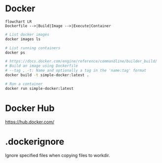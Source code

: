 # Docker

```mermaid
flowchart LR
Dockerfile -->|Build|Image -->|Execute|Container
```

```sh
# List docker images
docker images ls

# List running containers
docker ps

# https://docs.docker.com/engine/reference/commandline/builder_build/
# Build an image using Dockerfile
# --tag , -t: Name and optionally a tag in the 'name:tag' format
docker build -t simple-docker:latest .

# Run a container
docker run simple-docker:latest
```

# Docker Hub

https://hub.docker.com/

# .dockerignore

Ignore specified files when copying files to workdir.
